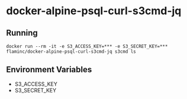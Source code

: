 # docker-alpine-psql-curl-s3cmd-jq 

## Running

`docker run --rm -it -e S3_ACCESS_KEY=*** -e S3_SECRET_KEY=*** flaminc/docker-alpine-psql-curl-s3cmd-jq s3cmd ls`

## Environment Variables

- S3_ACCESS_KEY
- S3_SECRET_KEY

